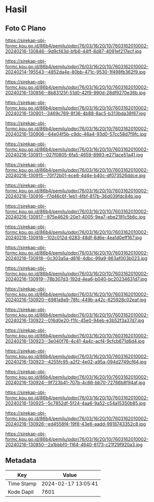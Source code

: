 # Hasil

## Foto C Plano

https://sirekap-obj-formc.kpu.go.id/86b4/pemilu/pdpr/76/03/16/20/10/7603162010002-20240216-130846--9d9cf43d-bfb6-44ff-8d87-4091ef217ecf.jpg

https://sirekap-obj-formc.kpu.go.id/86b4/pemilu/pdpr/76/03/16/20/10/7603162010002-20240214-195543--4852da4e-80bb-471c-9530-1f498fb362f9.jpg

https://sirekap-obj-formc.kpu.go.id/86b4/pemilu/pdpr/76/03/16/20/10/7603162010002-20240216-130856--8b83125f-51d0-42f9-990d-28df9270e36b.jpg

https://sirekap-obj-formc.kpu.go.id/86b4/pemilu/pdpr/76/03/16/20/10/7603162010002-20240216-130901--3469c769-8f36-4b88-8ac5-b313bda38f67.jpg

https://sirekap-obj-formc.kpu.go.id/86b4/pemilu/pdpr/76/03/16/20/10/7603162010002-20240216-130906--64e04f5b-c9dc-46a4-93d0-57cc58d7f9fc.jpg

https://sirekap-obj-formc.kpu.go.id/86b4/pemilu/pdpr/76/03/16/20/10/7603162010002-20240216-130911--027f0805-6fa5-4659-8993-e271ace51a41.jpg

https://sirekap-obj-formc.kpu.go.id/86b4/pemilu/pdpr/76/03/16/20/10/7603162010002-20240216-130915--70f72b01-ece8-4d4e-b40c-df073526ddce.jpg

https://sirekap-obj-formc.kpu.go.id/86b4/pemilu/pdpr/76/03/16/20/10/7603162010002-20240216-130916--f7d46c6f-1eb1-4fbf-817b-36d039fdc84b.jpg

https://sirekap-obj-formc.kpu.go.id/86b4/pemilu/pdpr/76/03/16/20/10/7603162010002-20240216-130917--975e4626-20e1-4005-9ea7-ebe2191c5b6c.jpg

https://sirekap-obj-formc.kpu.go.id/86b4/pemilu/pdpr/76/03/16/20/10/7603162010002-20240216-130918--102c012d-6283-48df-8d6e-4ea1d0eff167.jpg

https://sirekap-obj-formc.kpu.go.id/86b4/pemilu/pdpr/76/03/16/20/10/7603162010002-20240216-130918--0c303a5a-d816-4dbc-99a9-863af003b023.jpg

https://sirekap-obj-formc.kpu.go.id/86b4/pemilu/pdpr/76/03/16/20/10/7603162010002-20240216-130919--78b307d3-192d-4ea6-b040-bc20234631d7.jpg

https://sirekap-obj-formc.kpu.go.id/86b4/pemilu/pdpr/76/03/16/20/10/7603162010002-20240216-130920--6981a9a9-78fc-449b-a42c-625928c02eaf.jpg

https://sirekap-obj-formc.kpu.go.id/86b4/pemilu/pdpr/76/03/16/20/10/7603162010002-20240216-130922--016d0e20-f1fc-45e0-94eb-e3b52f3a37d7.jpg

https://sirekap-obj-formc.kpu.go.id/86b4/pemilu/pdpr/76/03/16/20/10/7603162010002-20240216-130923--3e040f76-4c41-4a4c-acf4-9cfcb671d6d4.jpg

https://sirekap-obj-formc.kpu.go.id/86b4/pemilu/pdpr/76/03/16/20/10/7603162010002-20240216-130923--4255fc95-a2f2-4e02-a95a-094d2749cf64.jpg

https://sirekap-obj-formc.kpu.go.id/86b4/pemilu/pdpr/76/03/16/20/10/7603162010002-20240216-130924--9f723b41-707b-4c66-bb70-72766b8f94af.jpg

https://sirekap-obj-formc.kpu.go.id/86b4/pemilu/pdpr/76/03/16/20/10/7603162010002-20240216-130925--5c7852df-5f24-4aa6-9a52-c54a15350b85.jpg

https://sirekap-obj-formc.kpu.go.id/86b4/pemilu/pdpr/76/03/16/20/10/7603162010002-20240216-130926--ed4558f4-19f8-43e6-aadd-9918743352c8.jpg

https://sirekap-obj-formc.kpu.go.id/86b4/pemilu/pdpr/76/03/16/20/10/7603162010002-20240216-130850--2a1bbbf0-1164-4640-8173-c21f29f920a3.jpg


## Metadata

| Key        | Value               |
| ---------- | ------------------- |
| Time Stamp | 2024-02-17 13:05:41 |
| Kode Dapil | 7601                |



